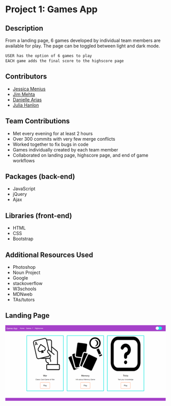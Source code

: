 # Project 1: Games App

## Description

From a landing page, 6 games developed by individual team members are available for play. The page can be toggled between light and dark mode.

```
USER has the option of 6 games to play
EACH game adds the final score to the highscore page
```

## Contributors
- [Jessica Menius](https://github.com/jessicamenius)
- [Jim Mehta](https://github.com/jimit1)
- [Danielle Arias](https://github.com/darias321)
- [Julia Hanlon](https://github.com/julhanlon)

## Team Contributions

- Met every evening for at least 2 hours
- Over 300 commits with very few merge conflicts
- Worked together to fix bugs in code
- Games individually created by each team member
- Collaborated on landing page, highscore page, and end of game workflows


## Packages (back-end)

- JavaScript
- jQuery
- Ajax

## Libraries (front-end)

- HTML
- CSS
- Bootstrap

## Additional Resources Used

- Photoshop
- Noun Project
- Google
- stackoverflow
- W3schools
- MDNweb
- TAs/tutors

## Landing Page

![demo](assets/darkmode.gif)
